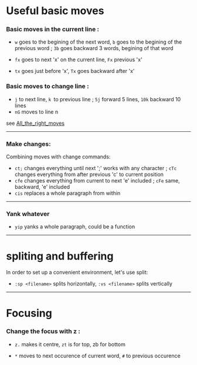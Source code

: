 # Useful basic moves

### Basic moves in the current line :

* `w` goes to the begining of the next word, `b` goes to the begining of the previous word ; `3b` goes backward 3 words, begining of that word

* `fx` goes to next 'x' on the current line, `Fx` previous 'x'
* `tx` goes just before 'x', `Tx` goes backward after 'x'

### Basic moves to change line :
* `j` to next line, `k `to previous line ; `5j` forward 5 lines, `10k` backward 10 lines
* `nG` moves to line n

see [All_the_right_moves](http://vim.wikia.com/wiki/All_the_right_moves)

---
### Make changes:
Combining moves with change commands:

* `ct;` changes everything until next ';' works with any character ; `cTc` changes everything from after previous 'c' to current position
* `cfe` changes everything from current to next 'e' included ; `cFe` same, backward, 'e' included
* `cis` replaces a whole paragraph from within

---
### Yank whatever 

* `yip` yanks a whole paragraph, could be a function 

---
# spliting and buffering
In order to set up a convenient environment, let's use split:
* `:sp <filename>` splits horizontally, `:vs <filename>` splits vertically

---
# Focusing
### Change the focus with z :
* `z.` makes it centre, `zt` is for top, zb for bottom

* `*` moves to next occurence of current word, `#` to previous occurence
